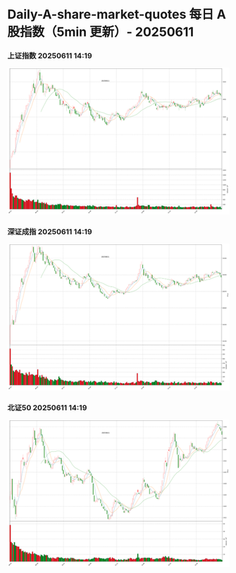 
# Daily-A-share-market-quotes 每日 A 股指数（5min 更新）- 20250611

### 上证指数 20250611 14:19
![](./fig/2025/6/20250611-sh000001.png)

### 深证成指 20250611 14:19
![](./fig/2025/6/20250611-sz399001.png)

### 北证50 20250611 14:19
![](./fig/2025/6/20250611-bj899050.png)
